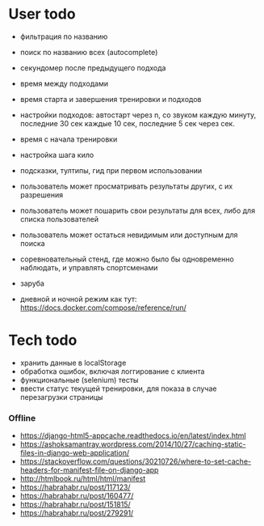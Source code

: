 # User todo
- фильтрация по названию
- поиск по названию всех (autocomplete)
- секундомер после предыдущего подхода
- время между подходами
- время старта и завершения тренировки и подходов
- настройки подходов: автостарт через n, со звуком каждую минуту,
последние 30 сек каждые 10 сек, последние 5 сек через сек.
- время с начала тренировки
- настройка шага кило
- подсказки, тултипы, гид при первом использовании


- пользователь может просматривать результаты других, с их разрешения
- пользователь может пошарить свои результаты для всех, 
либо для списка пользователей
- пользователь может остаться невидимым или доступным для поиска


- соревновательный стенд, где можно было бы одновременно наблюдать, и управлять спортсменами
- заруба


- дневной и ночной режим как тут: https://docs.docker.com/compose/reference/run/

# Tech todo
- хранить данные в localStorage
- обработка ошибок, включая логгирование с клиента
- функциональные (selenium) тесты
- ввести статус текущей тренировки, для показа в случае перезагрузки
страницы


### Offline
- https://django-html5-appcache.readthedocs.io/en/latest/index.html
- https://ashoksamantray.wordpress.com/2014/10/27/caching-static-files-in-django-web-application/
- https://stackoverflow.com/questions/30210726/where-to-set-cache-headers-for-manifest-file-on-django-app
- http://htmlbook.ru/html/html/manifest
- https://habrahabr.ru/post/117123/
- https://habrahabr.ru/post/160477/
- https://habrahabr.ru/post/151815/
- https://habrahabr.ru/post/279291/
